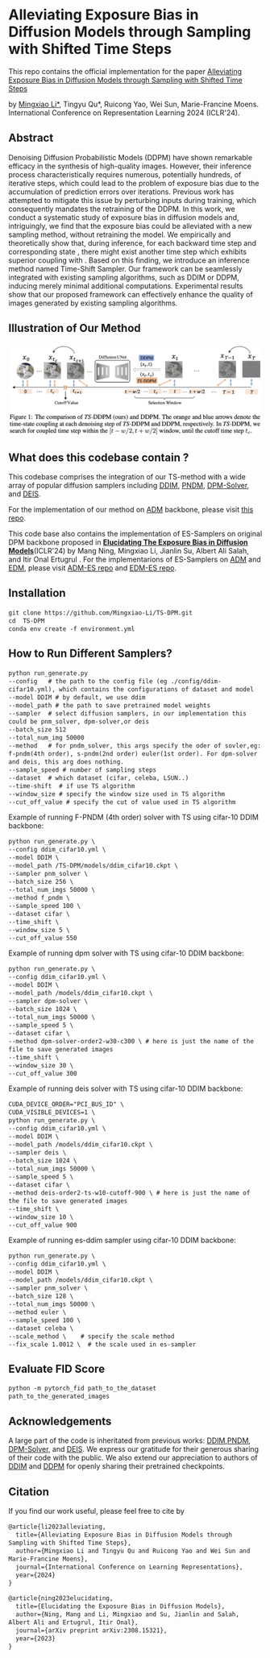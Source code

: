 # Alleviating Exposure Bias in Diffusion Models through Sampling with Shifted Time Steps
This repo contains the official implementation for the paper [Alleviating Exposure Bias in Diffusion Models through Sampling with Shifted Time Steps](https://arxiv.org/pdf/2305.15583.pdf)  


by [Mingxiao Li*](https://github.com/Mingxiao-Li), Tingyu Qu*, Ruicong Yao, Wei Sun, Marie-Francine Moens. International Conference on Representation Learning 2024 (ICLR'24).

## Abstract
<div stype="text-align: left;">
Denoising Diffusion Probabilistic Models (DDPM) have shown remarkable efficacy in the synthesis of high-quality images. However, their inference process characteristically requires numerous, potentially hundreds, of iterative steps, which could lead to the problem of exposure bias due to the accumulation of prediction errors over iterations. Previous work has attempted to mitigate this issue by perturbing inputs during training, which consequently mandates the retraining of the DDPM. In this work, we conduct a systematic study of exposure bias in diffusion models and, intriguingly, we find that the exposure bias could be alleviated with a new sampling method, without retraining the model. We empirically and theoretically show that, during inference, for each backward time step  and corresponding state , there might exist another time step  which exhibits superior coupling with . Based on this finding, we introduce an inference method named Time-Shift Sampler. Our framework can be seamlessly integrated with existing sampling algorithms, such as DDIM or DDPM, inducing merely minimal additional computations. Experimental results show that our proposed framework can effectively enhance the quality of images generated by existing sampling algorithms.
</div>

## Illustration of Our Method
![flowchar-img](figures/ts_dpm.png)

## What does this codebase contain ?

This codebase comprises the integration of our TS-method with a wide array of popular diffusion samplers including [DDIM](https://arxiv.org/pdf/2010.02502.pdf), [PNDM](https://arxiv.org/pdf/2202.09778.pdf), [DPM-Solver](https://arxiv.org/abs/2206.00927), and [DEIS](https://arxiv.org/abs/2204.13902). 

For the implementation of our method on [ADM](https://arxiv.org/pdf/2105.05233.pdf) backbone, please visit [this repo](https://github.com/tingyu215/TS-DPM-ADM).

This code base also contains the implementation of ES-Samplers on original DPM backbone proposed in **[Elucidating The Exposure Bias in Diffusion Models](https://arxiv.org/pdf/2308.15321.pdf)**(ICLR'24) by Mang Ning, Mingxiao Li, Jianlin Su, Albert Ali Salah, and Itir Onal Ertugrul . For the implementarions of ES-Samplers on [ADM](https://arxiv.org/pdf/2105.05233.pdf) and [EDM](https://arxiv.org/pdf/2206.00364.pdf), please visit [ADM-ES repo](https://github.com/forever208/ADM-ES) and [EDM-ES repo](https://github.com/forever208/EDM-ES).

## Installation
```
git clone https://github.com/Mingxiao-Li/TS-DPM.git
cd  TS-DPM
conda env create -f environment.yml
```

## How to Run Different Samplers?
```
python run_generate.py
--config   # the path to the config file (eg ./config/ddim-cifar10.yml), which contains the configurations of dataset and model
--model DDIM # by default, we use ddim
--model_path # the path to save pretrained model weights
--sampler  # select diffusion samplers, in our implementation this could be pnm_solver, dpm-solver,or deis 
--batch_size 512  
--total_num_img 50000 
--method   # for pndm_solver, this args specify the oder of sovler,eg: f-pndm(4th order), s-pndm(2nd order) euler(1st order). For dpm-solver and deis, this arg does nothing. 
--sample_speed # number of sampling steps 
--dataset  # which dataset (cifar, celeba, LSUN..)
--time-shift  # if use TS algorithm
--window_size # specify the window size used in TS algorithm
--cut_off_value # specify the cut of value used in TS algorithm
```

Example of running F-PNDM (4th order) solver with TS using cifar-10 DDIM backbone:
```
python run_generate.py \
--config ddim_cifar10.yml \
--model DDIM \
--model_path /TS-DPM/models/ddim_cifar10.ckpt \
--sampler pnm_solver \
--batch_size 256 \
--total_num_imgs 50000 \
--method f_pndm \
--sample_speed 100 \
--dataset cifar \
--time_shift \
--window_size 5 \
--cut_off_value 550
```
Example of running dpm solver with TS using cifar-10 DDIM backbone:
```
python run_generate.py \
--config ddim_cifar10.yml \
--model DDIM \
--model_path /models/ddim_cifar10.ckpt \
--sampler dpm-solver \
--batch_size 1024 \
--total_num_imgs 50000 \
--sample_speed 5 \
--dataset cifar \
--method dpm-solver-order2-w30-c300 \ # here is just the name of the file to save generated images
--time_shift \
--window_size 30 \
--cut_off_value 300
```
Example of running deis solver with TS using cifar-10 DDIM backbone:
```
CUDA_DEVICE_ORDER="PCI_BUS_ID" \
CUDA_VISIBLE_DEVICES=1 \
python run_generate.py \
--config ddim_cifar10.yml \
--model DDIM \
--model_path /models/ddim_cifar10.ckpt \
--sampler deis \
--batch_size 1024 \
--total_num_imgs 50000 \
--sample_speed 5 \
--dataset cifar \
--method deis-order2-ts-w10-cutoff-900 \ # here is just the name of the file to save generated images
--time_shift \
--window_size 10 \
--cut_off_value 900
```
Example of running es-ddim sampler using cifar-10 DDIM backbone:
```
python run_generate.py \
--config ddim_cifar10.yml \
--model DDIM \
--model_path /models/ddim_cifar10.ckpt \
--sampler pnm_solver \
--batch_size 128 \
--total_num_imgs 50000 \
--method euler \
--sample_speed 100 \
--dataset celeba \
--scale_method \    # specify the scale method
--fix_scale 1.0012 \  # the scale used in es-sampler
```

## Evaluate FID Score
```
python -m pytorch_fid path_to_the_dataset  path_to_the_generated_images
```

## Acknowledgements
A large part of the code is inheritated from previous works: [DDIM](https://arxiv.org/pdf/2010.02502.pdf),[PNDM](https://arxiv.org/pdf/2202.09778.pdf), [DPM-Solver](https://arxiv.org/abs/2206.00927), and [DEIS](https://arxiv.org/abs/2204.13902). We express our gratitude for their generous sharing of their code with the public. We also extend our appreciation to authors of [DDIM](https://arxiv.org/pdf/2010.02502.pdf) and [DDPM](https://arxiv.org/pdf/2006.11239.pdf) for openly sharing their pretrained checkpoints.

## Citation
If you find our work useful, please feel free to cite by
```
@article{li2023alleviating,
  title={Alleviating Exposure Bias in Diffusion Models through Sampling with Shifted Time Steps},
  author={Mingxiao Li and Tingyu Qu and Ruicong Yao and Wei Sun and Marie-Francine Moens},
  journal={International Conference on Learning Representations},
  year={2024}
}
```
```
@article{ning2023elucidating,
  title={Elucidating the Exposure Bias in Diffusion Models},
  author={Ning, Mang and Li, Mingxiao and Su, Jianlin and Salah, Albert Ali and Ertugrul, Itir Onal},
  journal={arXiv preprint arXiv:2308.15321},
  year={2023}
}
```


